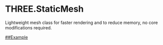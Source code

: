 # THREE.StaticMesh
Lightweight mesh class for faster rendering and to reduce memory, no core modifications required.

[##Example](https://codepen.io/Fyrestar/pen/LYPQXrP)
